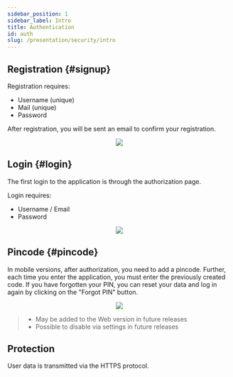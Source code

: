 ```yaml
---
sidebar_position: 1
sidebar_label: Intro
title: Authentication
id: auth
slug: /presentation/security/intro
---
```


## Registration {#signup}

Registration requires:

- Username (unique)
- Mail (unique)
- Password

After registration, you will be sent an email to confirm your registration.

<div align="center"><img type="imgscreen" src="/wellness_doc/img/presentation/auth/signUp.png"/></div>

## Login {#login}

The first login to the application is through the authorization page.

Login requires:

- Username / Email
- Password
<div align="center"><img type="imgscreen" src="/wellness_doc/img/presentation/auth/login.png"/></div>

## Pincode <span class="pin mobile"></span> {#pincode}

In mobile versions, after authorization, you need to add a pincode. Further, each time you enter the application, you must enter the previously created code. If you have forgotten your PIN, you can reset your data and log in again by clicking on the "Forgot PIN" button.

<div align="center"><img type="imgscreen" src="/wellness_doc/img/presentation/auth/pin.png"/></div>

> - May be added to the Web version in future releases
> - Possible to disable via settings in future releases

## Protection

User data is transmitted via the HTTPS protocol.
